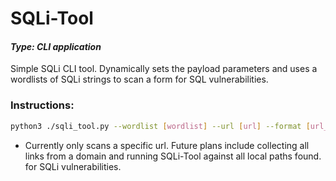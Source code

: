 # SQLi-Tool 
#### *Type: CLI application*
Simple SQLi CLI tool. Dynamically sets the payload parameters and uses a wordlists of SQLi strings to scan a form for SQL vulnerabilities.



### **Instructions:**

```sh
python3 ./sqli_tool.py --wordlist [wordlist] --url [url] --format [url_encoded/json] --timeout [integer] --sleep [float]
```

- Currently only scans a specific url. Future plans include collecting all links from a domain and running SQLi-Tool against all local paths found. for SQLi vulnerabilities.
